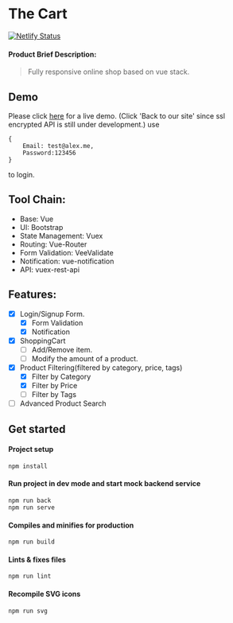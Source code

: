 # The Cart

[![Netlify Status](https://api.netlify.com/api/v1/badges/f1c4b271-f167-4e3a-93bf-48c08878a610/deploy-status)](https://app.netlify.com/sites/shop-zc/deploys)

#### Product Brief Description:

> Fully responsive online shop based on vue stack.

## Demo

Please click [here](https://shop-zc.netlify.com/home) for a live demo.
(Click 'Back to our site' since ssl encrypted API is still under development.)
use

```
{
    Email: test@alex.me,
    Password:123456
}
```

to login.

## Tool Chain:

- Base: Vue
- UI: Bootstrap
- State Management: Vuex
- Routing: Vue-Router
- Form Validation: VeeValidate
- Notification: vue-notification
- API: vuex-rest-api

## Features:

- [x] Login/Signup Form.
  - [x] Form Validation
  - [x] Notification
- [x] ShoppingCart
  - [ ] Add/Remove item.
  - [ ] Modify the amount of a product.
- [x] Product Filtering(filtered by category, price, tags)
  - [x] Filter by Category
  - [x] Filter by Price
  - [ ] Filter by Tags
- [ ] Advanced Product Search

## Get started

#### Project setup

```
npm install
```

#### Run project in dev mode and start mock backend service

```
npm run back
npm run serve
```

#### Compiles and minifies for production

```
npm run build
```

#### Lints & fixes files

```
npm run lint
```

#### Recompile SVG icons

```
npm run svg
```
